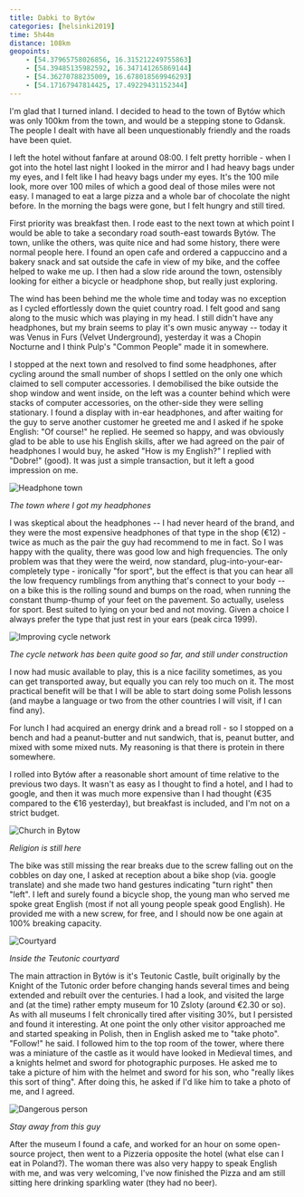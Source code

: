 ```yaml
--- 
title: Dabki to Bytów
categories: [helsinki2019]
time: 5h44m
distance: 108km
geopoints:
    - [54.37965758026856, 16.315212249755863]
    - [54.39485135982592, 16.347141265869144]
    - [54.36270788235009, 16.678018569946293]
    - [54.17167947814425, 17.49229431152344]
---
```


I'm glad that I turned inland. I decided to head to the town of Bytów which
was only 100km from the town, and would be a stepping stone to Gdansk. The
people I dealt with have all been unquestionably friendly and the roads have
been quiet.

I left the hotel without fanfare at around 08:00. I felt pretty horrible -
when I got into the hotel last night I looked in the mirror and I had heavy
bags under my eyes, and I felt like I had heavy bags under my eyes. It's the
100 mile look, more over 100 miles of which a good deal of those miles were
not easy. I managed to eat a large pizza and a whole bar of chocolate the
night before. In the morning the bags were gone, but I felt hungry and still
tired.

First priority was breakfast then. I rode east to the next town at which point
I would be able to take a secondary road south-east towards Bytów. The town,
unlike the others, was quite nice and had some history, there were normal
people here. I found an open cafe and ordered a cappuccino and a bakery snack
and sat outside the cafe in view of my bike, and the coffee helped to wake me
up. I then had a slow ride around the town, ostensibly looking for either a
bicycle or headphone shop, but really just exploring.

The wind has been behind me the whole time and today was no exception as I
cycled effortlessly down the quiet country road. I felt good and sang along to
the music which was playing in my head. I still didn't have any headphones,
but my brain seems to play it's own music anyway -- today it was Venus in
Furs (Velvet Underground), yesterday it was a Chopin Nocturne and I think
Pulp's "Common People" made it in somewhere.

I stopped at the next town and resolved to find some headphones, after cycling
around the small number of shops I settled on the only one which claimed to
sell computer accessories. I demobilised the bike outside the shop window and
went inside, on the left was a counter behind which were stacks of computer
accessories, on the other-side they were selling stationary. I found a display
with in-ear headphones, and after waiting for the guy to serve another
customer he greeted me and I asked if he spoke English: "Of course!" he
replied. He seemed so happy, and was obviously glad to be able to use his
English skills, after we had agreed on the pair of headphones I would buy, he
asked "How is my English?" I replied with "Dobre!" (good). It was just a
simple transaction, but it left a good impression on me.

![Headphone town](/images/tallinn/2019-07-03/1.JPG)

*The town where I got my headphones*

I was skeptical about the headphones -- I had never heard of the brand, and
they were the most expensive headphones of that type in the shop (€12) - twice
as much as the pair the guy had recommend to me in fact. So I was happy with
the quality, there was good low and high frequencies. The only problem was
that they were the weird, now standard, plug-into-your-ear-completely type -
ironically "for sport", but the effect is that you can hear all the low
frequency rumblings from anything that's connect to your body -- on a bike
this is the rolling sound and bumps on the road, when running the constant
thump-thump of your feet on the pavement. So actually, useless for sport. Best
suited to lying on your bed and not moving. Given a choice I always prefer the
type that just rest in your ears (peak circa 1999).

![Improving cycle network](/images/tallinn/2019-07-03/2.JPG)

*The cycle network has been quite good so far, and still under construction*

I now had music available to play, this is a nice facility sometimes, as you
can get transported away, but equally you can rely too much on it. The most
practical benefit will be that I will be able to start doing some Polish
lessons (and maybe a language or two from the other countries I will visit, if
I can find any).

For lunch I had acquired an energy drink and a bread roll - so I stopped on a
bench and had a peanut-butter and nut sandwich, that is, peanut butter, and
mixed with some mixed nuts. My reasoning is that there is protein in there
somewhere.

I rolled into Bytów after a reasonable short amount of time relative to the
previous two days. It wasn't as easy as I thought to find a hotel, and I had
to google, and then it was much more expensive than I had thought (€35
compared to the €16 yesterday), but breakfast is included, and I'm not on a
strict budget.

![Church in Bytow](/images/tallinn/2019-07-03/3.JPG)

*Religion is still here*

The bike was still missing the rear breaks due to the screw falling out on the
cobbles on day one, I asked at reception about a bike shop (via. google
translate) and she made two hand gestures indicating "turn right" then "left".
I left and surely found a bicycle shop, the young man who served me spoke
great English (most if not all young people speak good English). He provided
me with a new screw, for free, and I should now be one again at 100% breaking
capacity.

![Courtyard](/images/tallinn/2019-07-03/4.JPG)

*Inside the Teutonic courtyard*

The main attraction in Bytów is it's Teutonic Castle, built originally by the
Knight of the Tutonic order before changing hands several times and being
extended and rebuilt over the centuries. I had a look, and visited the large
and (at the time) rather empty museum for 10 Zsloty (around €2.30 or so). As
with all museums I felt chronically tired after visiting 30%, but I persisted
and found it interesting. At one point the only other visitor approached me
and started speaking in Polish, then in English asked me to "take photo".
"Follow!" he said. I followed him to the top room of the tower, where there
was a miniature of the castle as it would have looked in Medieval times, and a
knights helmet and sword for photographic purposes. He asked me to take a
picture of him with the helmet and sword for his son, who "really likes this
sort of thing". After doing this, he asked if I'd like him to take a photo of
me, and I agreed.

![Dangerous person](/images/tallinn/2019-07-03/5.JPG)

*Stay away from this guy*

After the museum I found a cafe, and worked for an hour on some open-source
project, then went to a Pizzeria opposite the hotel (what else can I eat in
Poland?). The woman there was also very happy to speak English with me, and
was very welcoming, I've now finished the Pizza and am still sitting here
drinking sparkling water (they had no beer).
